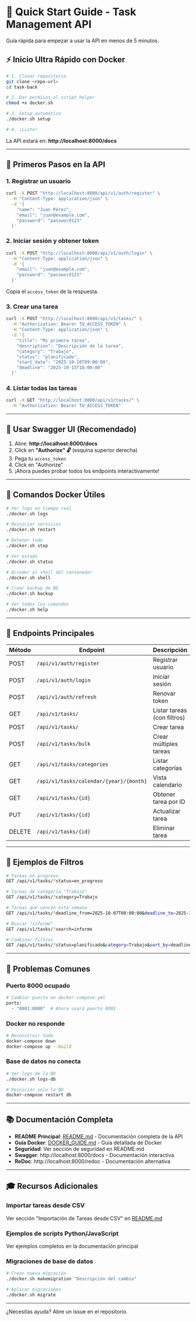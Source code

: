 # 🚀 Quick Start Guide - Task Management API

Guía rápida para empezar a usar la API en menos de 5 minutos.

## ⚡ Inicio Ultra Rápido con Docker

```bash
# 1. Clonar repositorio
git clone <repo-url>
cd task-back

# 2. Dar permisos al script helper
chmod +x docker.sh

# 3. Setup automático
./docker.sh setup

# 4. ¡Listo!
```

La API estará en: **http://localhost:8000/docs**

---

## 📝 Primeros Pasos en la API

### 1. Registrar un usuario

```bash
curl -X POST "http://localhost:8000/api/v1/auth/register" \
  -H "Content-Type: application/json" \
  -d '{
    "name": "Juan Pérez",
    "email": "juan@example.com",
    "password": "password123"
  }'
```

### 2. Iniciar sesión y obtener token

```bash
curl -X POST "http://localhost:8000/api/v1/auth/login" \
  -H "Content-Type: application/json" \
  -d '{
    "email": "juan@example.com",
    "password": "password123"
  }'
```

Copia el `access_token` de la respuesta.

### 3. Crear una tarea

```bash
curl -X POST "http://localhost:8000/api/v1/tasks/" \
  -H "Authorization: Bearer TU_ACCESS_TOKEN" \
  -H "Content-Type: application/json" \
  -d '{
    "title": "Mi primera tarea",
    "description": "Descripción de la tarea",
    "category": "Trabajo",
    "status": "planificado",
    "start_date": "2025-10-10T09:00:00",
    "deadline": "2025-10-15T18:00:00"
  }'
```

### 4. Listar todas las tareas

```bash
curl -X GET "http://localhost:8000/api/v1/tasks/" \
  -H "Authorization: Bearer TU_ACCESS_TOKEN"
```

---

## 🎯 Usar Swagger UI (Recomendado)

1. Abre: **http://localhost:8000/docs**
2. Click en **"Authorize" 🔓** (esquina superior derecha)
3. Pega tu `access_token`
4. Click en "Authorize"
5. ¡Ahora puedes probar todos los endpoints interactivamente!

---

## 🐳 Comandos Docker Útiles

```bash
# Ver logs en tiempo real
./docker.sh logs

# Reiniciar servicios
./docker.sh restart

# Detener todo
./docker.sh stop

# Ver estado
./docker.sh status

# Acceder al shell del contenedor
./docker.sh shell

# Crear backup de BD
./docker.sh backup

# Ver todos los comandos
./docker.sh help
```

---

## 🔑 Endpoints Principales

| Método | Endpoint | Descripción |
|--------|----------|-------------|
| POST | `/api/v1/auth/register` | Registrar usuario |
| POST | `/api/v1/auth/login` | Iniciar sesión |
| POST | `/api/v1/auth/refresh` | Renovar token |
| GET | `/api/v1/tasks/` | Listar tareas (con filtros) |
| POST | `/api/v1/tasks/` | Crear tarea |
| POST | `/api/v1/tasks/bulk` | Crear múltiples tareas |
| GET | `/api/v1/tasks/categories` | Listar categorías |
| GET | `/api/v1/tasks/calendar/{year}/{month}` | Vista calendario |
| GET | `/api/v1/tasks/{id}` | Obtener tarea por ID |
| PUT | `/api/v1/tasks/{id}` | Actualizar tarea |
| DELETE | `/api/v1/tasks/{id}` | Eliminar tarea |

---

## 🎨 Ejemplos de Filtros

```bash
# Tareas en progreso
GET /api/v1/tasks/?status=en_progreso

# Tareas de categoría "Trabajo"
GET /api/v1/tasks/?category=Trabajo

# Tareas que vencen esta semana
GET /api/v1/tasks/?deadline_from=2025-10-07T00:00:00&deadline_to=2025-10-13T23:59:59

# Buscar "informe"
GET /api/v1/tasks/?search=informe

# Combinar filtros
GET /api/v1/tasks/?status=planificado&category=Trabajo&sort_by=deadline&order=asc
```

---

## 🐛 Problemas Comunes

### Puerto 8000 ocupado
```bash
# Cambiar puerto en docker-compose.yml
ports:
  - "8001:8000"  # Ahora usará puerto 8001
```

### Docker no responde
```bash
# Reconstruir todo
docker-compose down
docker-compose up --build
```

### Base de datos no conecta
```bash
# Ver logs de la BD
./docker.sh logs-db

# Reiniciar solo la BD
docker-compose restart db
```

---

## 📚 Documentación Completa

- **README Principal**: [README.md](README.md) - Documentación completa de la API
- **Guía Docker**: [DOCKER_GUIDE.md](DOCKER_GUIDE.md) - Guía detallada de Docker
- **Seguridad**: Ver sección de seguridad en README.md
- **Swagger**: http://localhost:8000/docs - Documentación interactiva
- **ReDoc**: http://localhost:8000/redoc - Documentación alternativa

---

## 🎓 Recursos Adicionales

### Importar tareas desde CSV
Ver sección "Importación de Tareas desde CSV" en [README.md](README.md)

### Ejemplos de scripts Python/JavaScript
Ver ejemplos completos en la documentación principal

### Migraciones de base de datos
```bash
# Crear nueva migración
./docker.sh makemigration "Descripción del cambio"

# Aplicar migraciones
./docker.sh migrate
```

---

¿Necesitas ayuda? Abre un issue en el repositorio.

